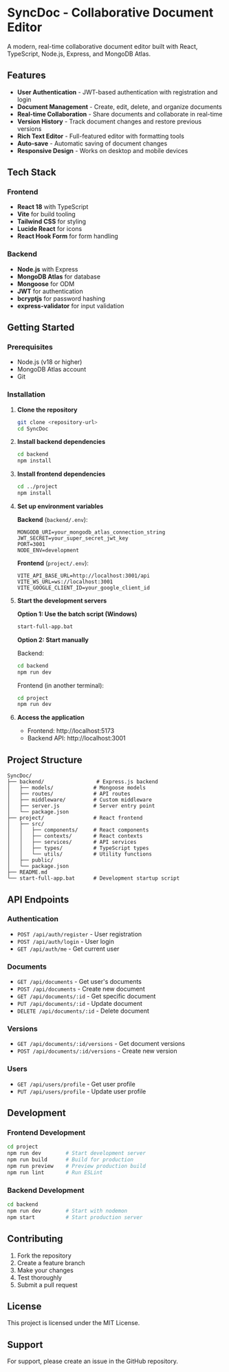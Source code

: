 # SyncDoc - Collaborative Document Editor

A modern, real-time collaborative document editor built with React, TypeScript, Node.js, Express, and MongoDB Atlas.

## Features

- **User Authentication** - JWT-based authentication with registration and login
- **Document Management** - Create, edit, delete, and organize documents
- **Real-time Collaboration** - Share documents and collaborate in real-time
- **Version History** - Track document changes and restore previous versions
- **Rich Text Editor** - Full-featured editor with formatting tools
- **Auto-save** - Automatic saving of document changes
- **Responsive Design** - Works on desktop and mobile devices

## Tech Stack

### Frontend
- **React 18** with TypeScript
- **Vite** for build tooling
- **Tailwind CSS** for styling
- **Lucide React** for icons
- **React Hook Form** for form handling

### Backend
- **Node.js** with Express
- **MongoDB Atlas** for database
- **Mongoose** for ODM
- **JWT** for authentication
- **bcryptjs** for password hashing
- **express-validator** for input validation

## Getting Started

### Prerequisites
- Node.js (v18 or higher)
- MongoDB Atlas account
- Git

### Installation

1. **Clone the repository**
   ```bash
   git clone <repository-url>
   cd SyncDoc
   ```

2. **Install backend dependencies**
   ```bash
   cd backend
   npm install
   ```

3. **Install frontend dependencies**
   ```bash
   cd ../project
   npm install
   ```

4. **Set up environment variables**

   **Backend** (`backend/.env`):
   ```env
   MONGODB_URI=your_mongodb_atlas_connection_string
   JWT_SECRET=your_super_secret_jwt_key
   PORT=3001
   NODE_ENV=development
   ```

   **Frontend** (`project/.env`):
   ```env
   VITE_API_BASE_URL=http://localhost:3001/api
   VITE_WS_URL=ws://localhost:3001
   VITE_GOOGLE_CLIENT_ID=your_google_client_id
   ```

5. **Start the development servers**

   **Option 1: Use the batch script (Windows)**
   ```bash
   start-full-app.bat
   ```

   **Option 2: Start manually**
   
   Backend:
   ```bash
   cd backend
   npm run dev
   ```
   
   Frontend (in another terminal):
   ```bash
   cd project
   npm run dev
   ```

6. **Access the application**
   - Frontend: http://localhost:5173
   - Backend API: http://localhost:3001

## Project Structure

```
SyncDoc/
├── backend/                 # Express.js backend
│   ├── models/             # Mongoose models
│   ├── routes/             # API routes
│   ├── middleware/         # Custom middleware
│   ├── server.js           # Server entry point
│   └── package.json
├── project/                # React frontend
│   ├── src/
│   │   ├── components/     # React components
│   │   ├── contexts/       # React contexts
│   │   ├── services/       # API services
│   │   ├── types/          # TypeScript types
│   │   └── utils/          # Utility functions
│   ├── public/
│   └── package.json
├── README.md
└── start-full-app.bat      # Development startup script
```

## API Endpoints

### Authentication
- `POST /api/auth/register` - User registration
- `POST /api/auth/login` - User login
- `GET /api/auth/me` - Get current user

### Documents
- `GET /api/documents` - Get user's documents
- `POST /api/documents` - Create new document
- `GET /api/documents/:id` - Get specific document
- `PUT /api/documents/:id` - Update document
- `DELETE /api/documents/:id` - Delete document

### Versions
- `GET /api/documents/:id/versions` - Get document versions
- `POST /api/documents/:id/versions` - Create new version

### Users
- `GET /api/users/profile` - Get user profile
- `PUT /api/users/profile` - Update user profile

## Development

### Frontend Development
```bash
cd project
npm run dev        # Start development server
npm run build      # Build for production
npm run preview    # Preview production build
npm run lint       # Run ESLint
```

### Backend Development
```bash
cd backend
npm run dev        # Start with nodemon
npm start          # Start production server
```

## Contributing

1. Fork the repository
2. Create a feature branch
3. Make your changes
4. Test thoroughly
5. Submit a pull request

## License

This project is licensed under the MIT License.

## Support

For support, please create an issue in the GitHub repository.
